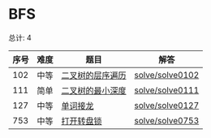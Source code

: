 # BFS

<!--- table -->

总计: 4

| 序号 | 难度 | 题目                                                                                    | 解答                                  |
| ---- | ---- | --------------------------------------------------------------------------------------- | ------------------------------------- |
| 102  | 中等 | [二叉树的层序遍历](https://leetcode-cn.com/problems/binary-tree-level-order-traversal/) | [solve/solve0102](../solve/solve0102) |
| 111  | 简单 | [二叉树的最小深度](https://leetcode-cn.com/problems/minimum-depth-of-binary-tree/)      | [solve/solve0111](../solve/solve0111) |
| 127  | 中等 | [单词接龙](https://leetcode-cn.com/problems/word-ladder/)                               | [solve/solve0127](../solve/solve0127) |
| 753  | 中等 | [打开转盘锁](https://leetcode-cn.com/problems/open-the-lock/)                           | [solve/solve0753](../solve/solve0753) |
